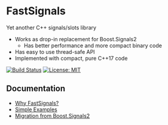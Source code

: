 # FastSignals

Yet another C++ signals/slots library

* Works as drop-in replacement for Boost.Signals2
    * Has better performance and more compact binary code
* Has easy to use thread-safe API
* Implemented with compact, pure C++17 code

[![Build Status](https://travis-ci.org/ispringteam/FastSignals.svg?branch=master)](https://travis-ci.org/ispringteam/FastSignals)
[![License: MIT](https://img.shields.io/badge/License-MIT-brightgreen.svg)](https://opensource.org/licenses/MIT)

## Documentation

* [Why FastSignals?](docs/why-fastsignals.md)
* [Simple Examples](docs/simple-examples.md)
* [Migration from Boost.Signals2](docs/migration-from-boost-signals2.md)
